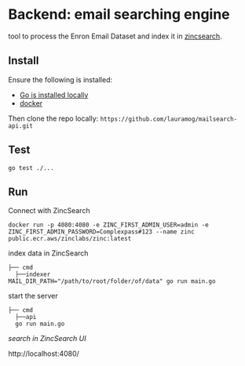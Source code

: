 # Backend: email searching engine 

tool to process the Enron Email Dataset and index it in [zincsearch](https://zincsearch.com/).

## Install 
Ensure the following is installed:

* [Go is installed locally](https://go.dev/doc/install) 
*  [docker](https://www.docker.com/get-started/)

Then clone the repo locally: `https://github.com/lauramog/mailsearch-api.git`

## Test

```shell
go test ./...
```

## Run 

Connect with ZincSearch

```shell
docker run -p 4080:4080 -e ZINC_FIRST_ADMIN_USER=admin -e ZINC_FIRST_ADMIN_PASSWORD=Complexpass#123 --name zinc public.ecr.aws/zinclabs/zinc:latest
```

index data in ZincSearch

```shell
├── cmd
  ├──indexer
MAIL_DIR_PATH="/path/to/root/folder/of/data" go run main.go
```
start the server 

```shell
├── cmd
  ├──api
  go run main.go
```

*search in ZincSearch UI*

http://localhost:4080/
